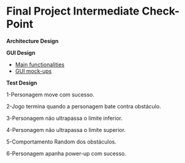 # Final Project Intermediate Check-Point

**Architecture Design**

**GUI Design**
* [Main functionalities](https://github.com/davidrsfalcao/LPOO1617_T5G2/blob/final-project/Intermediate%20Check-Point/GUI%20functionalities.md)
* [GUI mock-ups](https://github.com/davidrsfalcao/LPOO1617_T5G2/blob/final-project/Intermediate%20Check-Point/GUI%20mock-ups.pdf)

**Test Design**

1-Personagem move com sucesso.

2-Jogo termina quando a personagem bate contra obstáculo.

3-Personagem não ultrapassa o limite inferior.

4-Personagem não ultrapassa o limite superior.

5-Comportamento Random dos obstáculos.

6-Personagem apanha power-up com sucesso.

